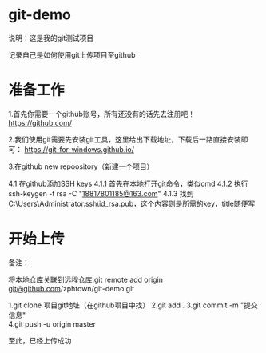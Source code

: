 # git-demo

说明：这是我的git测试项目

记录自己是如何使用git上传项目至github

# 准备工作

1.首先你需要一个github账号，所有还没有的话先去注册吧！
https://github.com/

2.我们使用git需要先安装git工具，这里给出下载地址，下载后一路直接安装即可： 
https://git-for-windows.github.io/

3.在github new repoository（新建一个项目）

4.1  在github添加SSH keys
4.1.1 首先在本地打开git命令，类似cmd
4.1.2 执行ssh-keygen -t rsa -C "18817801185@163.com"
4.1.3 找到C:\Users\Administrator\.ssh\id_rsa.pub，这个内容则是所需的key，title随便写

# 开始上传

备注：

将本地仓库关联到远程仓库:git remote add origin git@github.com/zphtown/git-demo.git

1.git clone 项目git地址（在github项目中找）
2.git add .
3.git commit  -m  "提交信息"  
4.git push -u origin master 

至此，已经上传成功


